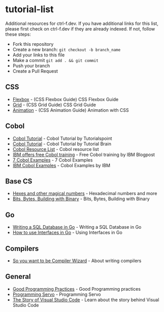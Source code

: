 # tutorial-list

Additional resources for ctrl-f.dev. If you have additional links for this list, please first check on ctrl-f.dev if they are already indexed. If not, follow these steps:

- Fork this repository
- Create a new branch: `git checkout -b branch_name`
- Add your links to this file
- Make a commit `git add . && git commit`
- Push your branch
- Create a Pull Request

## CSS

* [Flexbox](https://css-tricks.com/snippets/css/a-guide-to-flexbox/) - (CSS Flexbox Guide) CSS Flexbox Guide
* [Grid](https://css-tricks.com/snippets/css/complete-guide-grid/) - (CSS Grid Guide) CSS Grid Guide
* [Animation](https://css-tricks.com/almanac/properties/a/animation/) - (CSS Animation Guide) Animation with CSS

## Cobol

* [Cobol Tutorial](https://www.tutorialspoint.com/cobol/index.htm) - Cobol Tutorial by Tutorialspoint
* [Cobol Tutorial](https://www.tutorialbrain.com/mainframe/cobol_home/) - Cobol Tutorial by Tutorial Brain
* [Cobol Resource List](http://www.csis.ul.ie/cobol/) - Cobol resource list
* [IBM offers free Cobol training](https://www.inputmag.com/tech/ibm-will-offer-free-cobol-training-to-address-overloaded-unemployment-systems) - Free Cobol training by IBM Blogpost
* [7 Cobol Examples](https://medium.com/@yvanscher/7-cobol-examples-with-explanations-ae1784b4d576) - 7 Cobol Examples
* [IBM Cobol Examples](https://www.ibm.com/support/knowledgecenter/SSEPEK_10.0.0/apsg/src/tpc/db2z_programexpcobol.html) - Cobol Examples by IBM

## Base CS

- [Hexes and other magical numbers](https://medium.com/basecs/hexs-and-other-magical-numbers-9785bc26b7ee) - Hexadecimal numbers and more
- [Bits, Bytes, Building with Binary](https://medium.com/basecs/bits-bytes-building-with-binary-13cb4289aafa) - Bits, Bytes, Building with Binary

## Go

- [Writing a SQL Database in Go](https://notes.eatonphil.com/database-basics.html) - Writing a SQL Database in Go
- [How to use Interfaces in Go](https://dormoshe.io/daily-news/how-to-use-interfaces-in-go-2069.93) - Using Interfaces in Go

## Compilers

- [So you want to be Compiler Wizard](https://belkadan.com/blog/2016/05/So-You-Want-To-Be-A-Compiler-Wizard/) - About writing compilers

## General

- [Good Programming Practices](https://ryanstutorials.net/software-design-and-development/good-programming-practice.php) - Good Programming practices
- [Programming Servo](https://medium.com/programming-servo/programming-servo-my-own-private-runtime-8a5ba74c63c8) - Programming Servo
- [The Story of Visual Studio Code](https://changelog.com/podcast/277) - Learn about the story behind Visual Studio Code
